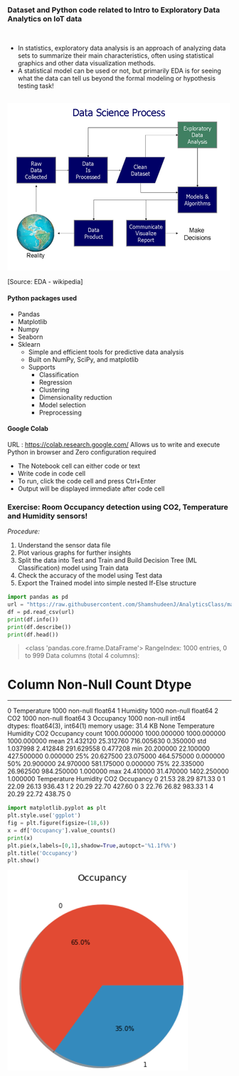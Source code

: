 ### Dataset and Python code related to **Intro to Exploratory Data Analytics** on IoT data
<br>

* In statistics, exploratory data analysis is an approach of analyzing data sets to summarize their main characteristics, often using statistical graphics and other data visualization methods.
* A statistical model can be used or not, but primarily EDA is for seeing what the data can tell us beyond the formal modeling or hypothesis testing task!
<br>
<img src="/images/eda.png" alt="EDA" width="500"/>

[Source: EDA - wikipedia]

#### Python packages used
* Pandas
* Matplotlib
* Numpy
* Seaborn
* Sklearn
    * Simple and efficient tools for predictive data analysis
    * Built on NumPy, SciPy, and matplotlib
    * Supports
        * Classification
        * Regression
        * Clustering
        * Dimensionality reduction
        * Model selection
        * Preprocessing
#### Google Colab
URL : https://colab.research.google.com/
Allows us to write and execute Python in browser and Zero configuration required
* The Notebook cell can either code or text
* Write code in code cell
* To run, click the code cell and press Ctrl+Enter
* Output will be displayed immediate after code cell

### Exercise: Room Occupancy detection using CO2, Temperature and Humidity sensors!
*Procedure:*
1. Understand the sensor data file 
2. Plot various graphs for further insights
3. Split the data into Test and Train and Build Decision Tree (ML Classification) model using Train data
4. Check the accuracy of the model using Test data
5. Export the Trained model into simple nested If-Else structure

```python
import pandas as pd
url = "https://raw.githubusercontent.com/ShamshudeenJ/AnalyticsClass/master/roomSensorData.csv"
df = pd.read_csv(url)
print(df.info())
print(df.describe())
print(df.head())
```
> <class 'pandas.core.frame.DataFrame'>
RangeIndex: 1000 entries, 0 to 999
Data columns (total 4 columns):
 #   Column       Non-Null Count  Dtype  
---  ------       --------------  -----  
 0   Temperature  1000 non-null   float64
 1   Humidity     1000 non-null   float64
 2   CO2          1000 non-null   float64
 3   Occupancy    1000 non-null   int64  
dtypes: float64(3), int64(1)
memory usage: 31.4 KB
None
       Temperature     Humidity          CO2    Occupancy
count  1000.000000  1000.000000  1000.000000  1000.000000
mean     21.432120    25.312760   716.005630     0.350000
std       1.037998     2.412848   291.629558     0.477208
min      20.200000    22.100000   427.500000     0.000000
25%      20.627500    23.075000   464.575000     0.000000
50%      20.900000    24.970000   581.175000     0.000000
75%      22.335000    26.962500   984.250000     1.000000
max      24.410000    31.470000  1402.250000     1.000000
   Temperature  Humidity     CO2  Occupancy
0        21.53     28.29  871.33          0
1        22.09     26.13  936.43          1
2        20.29     22.70  427.60          0
3        22.76     26.82  983.33          1
4        20.29     22.72  438.75          0

```python
import matplotlib.pyplot as plt
plt.style.use('ggplot')
fig = plt.figure(figsize=(18,6))
x = df['Occupancy'].value_counts()
print(x)
plt.pie(x,labels=[0,1],shadow=True,autopct='%1.1f%%')
plt.title('Occupancy')
plt.show()
```
![Pie](/images/pie.png "Pie")



